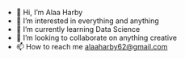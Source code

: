 - 👋 Hi, I’m Alaa Harby
- 👀 I’m interested in everything and anything
- 🌱 I’m currently learning Data Science  
- 💞️ I’m looking to collaborate on anything creative
- 📫 How to reach me alaaharby62@gmail.com

<!---
alaanuqtah/alaanuqtah is a ✨ special ✨ repository because its `README.md` (this file) appears on your GitHub profile.
You can click the Preview link to take a look at your changes.
--->
